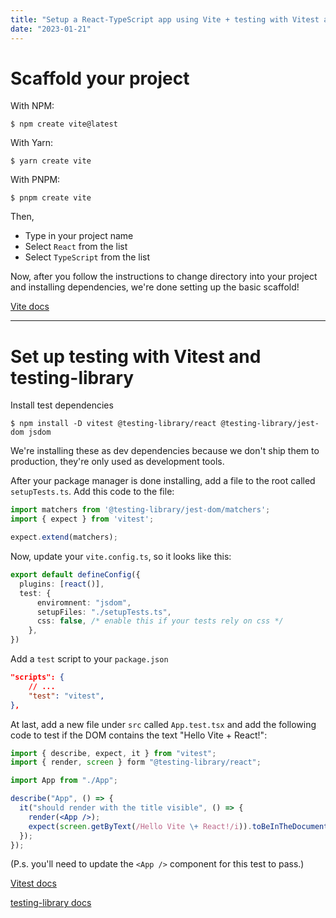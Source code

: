 ```yaml
---
title: "Setup a React-TypeScript app using Vite + testing with Vitest and testing-library"
date: "2023-01-21"
---
```


# Scaffold your project

With NPM: 

  `$ npm create vite@latest`

With Yarn: 

  `$ yarn create vite`

With PNPM: 

  `$ pnpm create vite`

Then,
- Type in your project name
- Select `React` from the list
- Select `TypeScript` from the list

Now, after you follow the instructions to change directory into your project and installing dependencies, we're done setting up the basic scaffold!

[Vite docs](https://vitejs.dev)

---

# Set up testing with Vitest and testing-library

Install test dependencies

`$ npm install -D vitest @testing-library/react @testing-library/jest-dom jsdom`

We're installing these as dev dependencies because we don't ship them to production, they're only used as development tools.

After your package manager is done installing, add a file to the root called `setupTests.ts`.
Add this code to the file: 

```ts
import matchers from '@testing-library/jest-dom/matchers';
import { expect } from 'vitest';

expect.extend(matchers);
```

Now, update your `vite.config.ts`, so it looks like this: 

```ts
export default defineConfig({
  plugins: [react()],
  test: {
      enviromnent: "jsdom",
      setupFiles: "./setupTests.ts",
      css: false, /* enable this if your tests rely on css */
    },
})
```

Add a `test` script to your `package.json`

```json
"scripts": {
    // ...
    "test": "vitest",
},
```

At last, add a new file under `src` called `App.test.tsx` and add the following code to test if the DOM contains the text "Hello Vite + React!":

```jsx
import { describe, expect, it } from "vitest";
import { render, screen } form "@testing-library/react";

import App from "./App";

describe("App", () => {
  it("should render with the title visible", () => {
    render(<App />);
    expect(screen.getByText(/Hello Vite \+ React!/i)).toBeInTheDocument();
  });
});
```

(P.s. you'll need to update the `<App />` component for this test to pass.)

[Vitest docs](https://vitest.dev)

[testing-library docs](https://testing-library.com)
